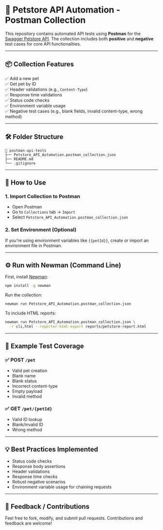# 🐾 Petstore API Automation - Postman Collection

This repository contains automated API tests using **Postman** for the [Swagger Petstore API](https://petstore.swagger.io/). The collection includes both **positive** and **negative** test cases for core API functionalities.

---

## 📦 Collection Features

✅ Add a new pet  
✅ Get pet by ID  
✅ Header validations (e.g., `Content-Type`)  
✅ Response time validations  
✅ Status code checks  
✅ Environment variable usage  
✅ Negative test cases (e.g., blank fields, invalid content-type, wrong method)

---

## 🛠️ Folder Structure

```
📁 postman-api-tests
├── Petstore_API_Automation.postman_collection.json
├── README.md
└── .gitignore
```

---

## 🚀 How to Use

### 1. Import Collection to Postman

- Open Postman
- Go to `Collections` tab → `Import`
- Select `Petstore_API_Automation.postman_collection.json`

### 2. Set Environment (Optional)

If you're using environment variables like `{{petId}}`, create or import an environment file in Postman.

---

## ⚙️ Run with Newman (Command Line)

First, install [Newman](https://www.npmjs.com/package/newman):

```bash
npm install -g newman
```

Run the collection:

```bash
newman run Petstore_API_Automation.postman_collection.json
```

To include HTML reports:

```bash
newman run Petstore_API_Automation.postman_collection.json \
  -r cli,html --reporter-html-export reports/petstore-report.html
```

---

## 🧪 Example Test Coverage

### ✅ POST `/pet`

- Valid pet creation
- Blank name
- Blank status
- Incorrect content-type
- Empty payload
- Invalid method

### ✅ GET `/pet/{petId}`

- Valid ID lookup
- Blank/invalid ID
- Wrong method

---

## 💡 Best Practices Implemented

- Status code checks
- Response body assertions
- Header validations
- Response time checks
- Robust negative scenarios
- Environment variable usage for chaining requests

---

## 📩 Feedback / Contributions

Feel free to fork, modify, and submit pull requests. Contributions and feedback are welcome!
